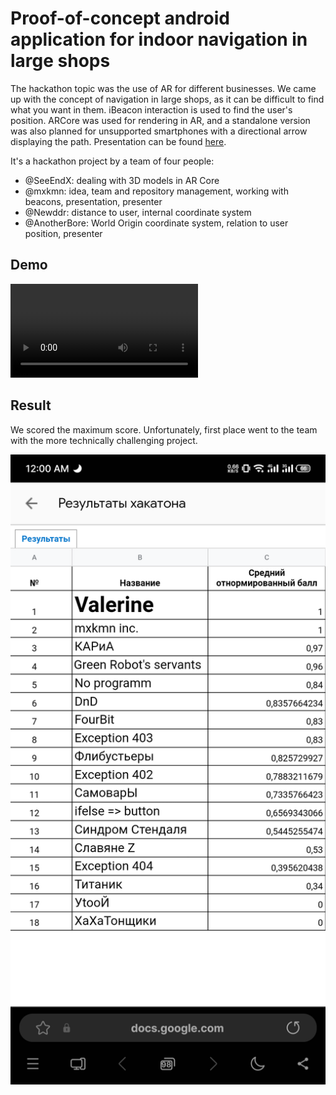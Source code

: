 # Proof-of-concept android application for indoor navigation in large shops

The hackathon topic was the use of AR for different businesses. We came up with the concept of navigation in large shops, as it can be difficult to find what you want in them. iBeacon interaction is used to find the user's position. ARCore was used for rendering in AR, and a standalone version was also planned for unsupported smartphones with a directional arrow displaying the path. Presentation can be found [here](https://www.canva.com/design/DAFeK2p_3rk/sGm8Dvsk9VwnLywl-SJNeA/view?utm_content=DAFeK2p_3rk&utm_campaign=designshare&utm_medium=link2&utm_source=sharebutton).

It's a hackathon project by a team of four people:
* @SeeEndX: dealing with 3D models in AR Core
* @mxkmn: idea, team and repository management, working with beacons, presentation, presenter
* @Newddr: distance to user, internal coordinate system
* @AnotherBore: World Origin coordinate system, relation to user position, presenter

## Demo

![](demo.mp4)

## Result

We scored the maximum score. Unfortunately, first place went to the team with the more technically challenging project.

![](result.png)